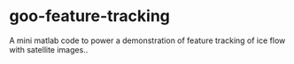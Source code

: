 # goo-feature-tracking
 A mini matlab code to power a demonstration of feature tracking of ice flow with satellite images.. 
